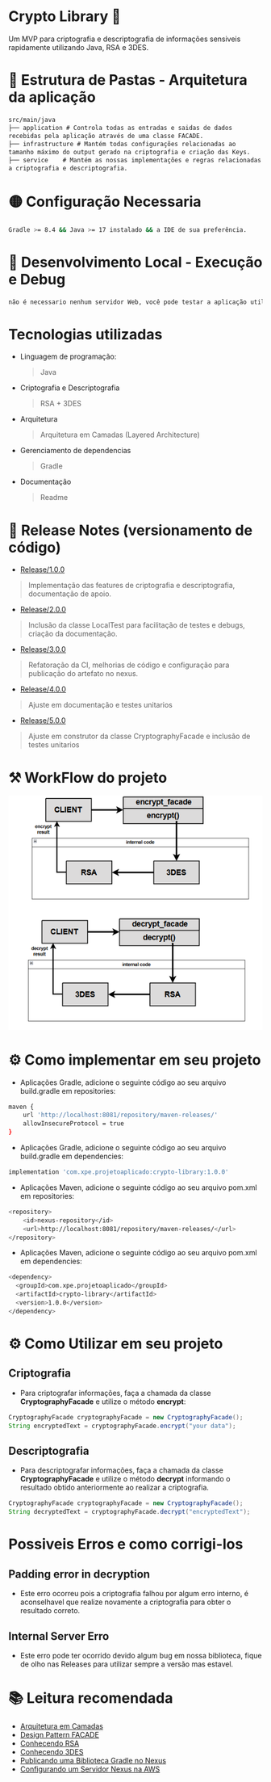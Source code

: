 # Crypto Library 🔐

Um MVP para criptografia e descriptografia de informações sensiveis rapidamente utilizando Java, RSA e 3DES.

# 📁 Estrutura de Pastas - Arquitetura da aplicação

    src/main/java
    ├── application # Controla todas as entradas e saidas de dados recebidas pela aplicação através de uma classe FACADE.
    ├── infrastructure # Mantém todas configurações relacionadas ao tamanho máximo do output gerado na criptografia e criação das Keys.   
    ├── service    # Mantém as nossas implementações e regras relacionadas a criptografia e descriptografia.

# 🟡 Configuração Necessaria

```sh
Gradle >= 8.4 && Java >= 17 instalado && a IDE de sua preferência.
```

# 🔵 Desenvolvimento Local - Execução e Debug

```sh
não é necessario nenhum servidor Web, você pode testar a aplicação utilizando a classe LocalTest.java
```

# Tecnologias utilizadas

- Linguagem de programação:
  > Java
- Criptografia e Descriptografia
  > RSA + 3DES
- Arquitetura
  > Arquitetura em Camadas (Layered Architecture)
- Gerenciamento de dependencias
  > Gradle
- Documentação
  > Readme
  
# 📄 Release Notes (versionamento de código)
- [Release/1.0.0](https://github.com/cunhaDev/crypto-library/tree/Release/1.0.0)
> Implementação das features de criptografia e descriptografia, documentação de apoio.
- [Release/2.0.0](https://github.com/cunhaDev/crypto-library/tree/Release/2.0.0)
> Inclusão da classe LocalTest para facilitação de testes e debugs, criação da documentação.
- [Release/3.0.0](https://github.com/cunhaDev/crypto-library/tree/Release/3.0.0)
> Refatoração da CI, melhorias de código e configuração para publicação do artefato no nexus.
- [Release/4.0.0](https://github.com/cunhaDev/crypto-library/tree/Release/4.0.0)
> Ajuste em documentação e testes unitarios
- [Release/5.0.0](https://github.com/cunhaDev/crypto-library/tree/Release/5.0.0)
> Ajuste em construtor da classe CryptographyFacade e inclusão de testes unitarios

# ⚒️ WorkFlow do projeto
![img.png](img.png)

# ⚙️ Como implementar em seu projeto
- Aplicações Gradle, adicione o seguinte código ao seu arquivo build.gradle em repositories:
```sh
maven {
    url 'http://localhost:8081/repository/maven-releases/'
    allowInsecureProtocol = true
}
```
- Aplicações Gradle, adicione o seguinte código ao seu arquivo build.gradle em dependencies:
```sh
implementation 'com.xpe.projetoaplicado:crypto-library:1.0.0'
```

- Aplicações Maven, adicione o seguinte código ao seu arquivo pom.xml em repositories:
```sh
<repository>
    <id>nexus-repository</id>
    <url>http://localhost:8081/repository/maven-releases/</url>
</repository>
```
- Aplicações Maven, adicione o seguinte código ao seu arquivo pom.xml em dependencies:
```sh
<dependency>
  <groupId>com.xpe.projetoaplicado</groupId>
  <artifactId>crypto-library</artifactId>
  <version>1.0.0</version>
</dependency>
```

# ⚙️ Como Utilizar em seu projeto
## Criptografia
- Para criptografar informações, faça a chamada da classe **CryptographyFacade** e utilize o método **encrypt**:
```java
CryptographyFacade cryptographyFacade = new CryptographyFacade();
String encryptedText = cryptographyFacade.encrypt("your data");
```
## Descriptografia
- Para descriptografar informações, faça a chamada da classe **CryptographyFacade** e utilize o método **decrypt** informando o resultado obtido anteriormente ao realizar
a criptografia.
```java
CryptographyFacade cryptographyFacade = new CryptographyFacade();
String decryptedText = cryptographyFacade.decrypt("encryptedText");
```

# Possiveis Erros e como corrigi-los
## Padding error in decryption
- Este erro ocorreu pois a criptografia falhou por algum erro interno, é aconselhavel que realize novamente a criptografia para obter o resultado correto.

## Internal Server Erro
- Este erro pode ter ocorrido devido algum bug em nossa biblioteca, fique de olho nas Releases para utilizar sempre a versão mas estavel.

# 📚 Leitura recomendada
- [Arquitetura em Camadas](https://escolalbk.com.br/glossario/o-que-e-layered-architecture-arquitetura-em-camadas/)
- [Design Pattern FACADE](https://refactoring.guru/pt-br/design-patterns/facade)
- [Conhecendo RSA](https://www.baeldung.com/java-rsa)
- [Conhecendo 3DES](https://www.baeldung.com/java-3des)
- [Publicando uma Biblioteca Gradle no Nexus](https://medium.com/@simionrazvan/how-to-create-a-gradle-library-and-publish-it-on-nexus-34be19b520aa)
- [Configurando um Servidor Nexus na AWS](https://dev.to/otobong_edoho_7796fec1f41/how-to-publish-a-java-artifact-built-with-gradle-to-a-nexus-repository-part-1-17p6)
